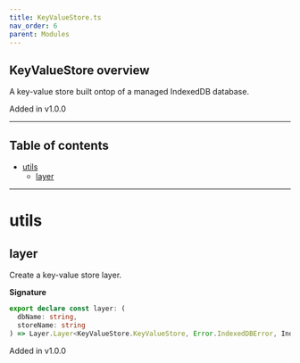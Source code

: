 ```yaml
---
title: KeyValueStore.ts
nav_order: 6
parent: Modules
---
```


## KeyValueStore overview

A key-value store built ontop of a managed IndexedDB database.

Added in v1.0.0

---

<h2 class="text-delta">Table of contents</h2>

- [utils](#utils)
  - [layer](#layer)

---

# utils

## layer

Create a key-value store layer.

**Signature**

```ts
export declare const layer: (
  dbName: string,
  storeName: string
) => Layer.Layer<KeyValueStore.KeyValueStore, Error.IndexedDBError, IndexedDB.IndexedDB>
```

Added in v1.0.0
